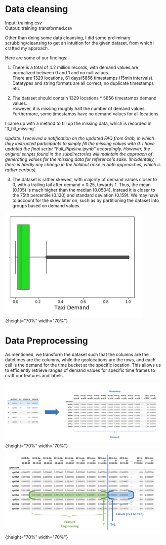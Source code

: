 # Data cleansing

Input: training.csv<br/>
Output: training_transformed.csv

Other than doing some data cleansing, I did some preliminary scrubbing/cleansing to get an intuition for the given dataset, from which I crafted my approach. 

Here are some of our findings:

1. There is a total of 4.2 million records, with demand values are normalized between 0 and 1 and no null values. <br/>
There are 1329 locations, 61 days/5856 timestamps (15min intervals). <br/> Datatypes and string formats are all correct, no duplicate timestamps etc.

2. The dataset should contain 1329 locations * 5856 timestamps demand values. <br/> However, it is missing roughly half the number of demand values. <br/> Furthermore, some timestamps have
no demand values for all locations. 

I came up with a method to fill up the missing data, which is recorded in '3_fill_missing'.

_Update: I received a notification on the updated FAQ from Grab, in which they instructed participants to simply fill the missing values with 0. I have updated the final script "Full_Pipeline.ipynb" accordingly. However, the original scripts found in the subdirectories will maintain the approach of generating values for the missing data for reference's sake. (Incidentally, there is hardly any change in the holdout rmse in both approaches, which is rather curious)._

3. The dataset is rather skewed, with majority of demand values closer to 0, with a trailing tail after demand = 0.25, towards 1. Thus, the mean (0.105) is much higher than the median (0.0504), instead it is closer to the 75th percentile (0.120) and standard deviation (0.159). We may have to account for the skew later on, such as by partitioning the dataset into groups based on demand values.

![Box plot of demand values](../images/box_plot.png?raw=true "Box Plot of Demand values"){:height="70%" width="70%"}

# Data Preprocessing

As mentioned, we transform the dataset such that the columns are the datetimes are the columns, while the geolocations are the rows, and each cell is the demand for the time bucket at the specific location. This allows us to efficiently retrieve ranges of demand values for specific time frames to craft our features and labels.

![Transform train set to efficient format](../images/df_train_to_transformed.png?raw=true "Transforming train set"){:height="70%" width="70%"}

![Efficient features and labels extraction](../images/extraction_feature_label.png?raw=true "Efficient features and labels extraction"){:height="70%" width="70%"}